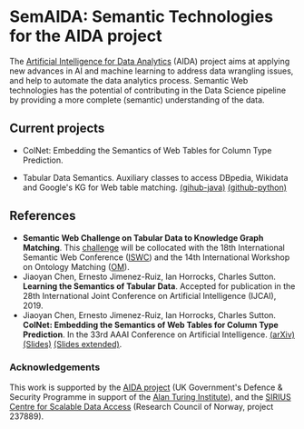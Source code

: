 # SemAIDA: Semantic Technologies for the AIDA project

The [Artificial Intelligence for Data Analytics](https://www.turing.ac.uk/research/research-projects/artificial-intelligence-data-analytics) (AIDA) project aims at applying new advances in AI and machine learning to address data wrangling issues, and help to automate the data analytics process. Semantic Web technologies has the potential of contributing in the Data Science pipeline by providing a more complete (semantic) understanding of the data. 


## Current projects

- ColNet: Embedding the Semantics of Web Tables for Column Type Prediction. 

- Tabular Data Semantics.  Auxiliary classes to access DBpedia, Wikidata and Google's KG for Web table matching. [(gihub-java)](https://github.com/ernestojimenezruiz/tabular-data-semantics) [(github-python)](https://github.com/ernestojimenezruiz/tabular-data-semantics-py)



## References

- **Semantic Web Challenge on Tabular Data to Knowledge Graph Matching**. This [challenge](http://www.cs.ox.ac.uk/isg/challenges/sem-tab/) will be collocated with the 18th International Semantic Web Conference ([ISWC](https://iswc2019.semanticweb.org/)) and the 14th International Workshop on Ontology Matching ([OM](http://om2019.ontologymatching.org/)). 
- Jiaoyan Chen, Ernesto Jimenez-Ruiz, Ian Horrocks, Charles Sutton. **Learning the Semantics of Tabular Data**. Accepted for publication in the 28th International Joint Conference on Artificial Intelligence (IJCAI), 2019.
- Jiaoyan Chen, Ernesto Jimenez-Ruiz, Ian Horrocks, Charles Sutton. **ColNet: Embedding the Semantics of Web Tables for Column Type Prediction**. In the 33rd AAAI Conference on Artificial Intelligence. [(arXiv)](https://arxiv.org/abs/1811.01304) [(Slides)](https://github.com/alan-turing-institute/SemAIDA/raw/master/AAAI19_ColNet_Slide.pdf) [(Slides extended)](https://github.com/alan-turing-institute/SemAIDA/raw/master/AIDA_ColNet_Slides_extended.pdf).


### Acknowledgements

This work is supported by the [AIDA project](https://www.turing.ac.uk/research/research-projects/artificial-intelligence-data-analytics) (UK Government's Defence & Security Programme in support of the [Alan Turing Institute](https://www.turing.ac.uk/)), and the [SIRIUS Centre for Scalable Data Access](http://sirius-labs.no/) (Research Council of Norway, project 237889).
